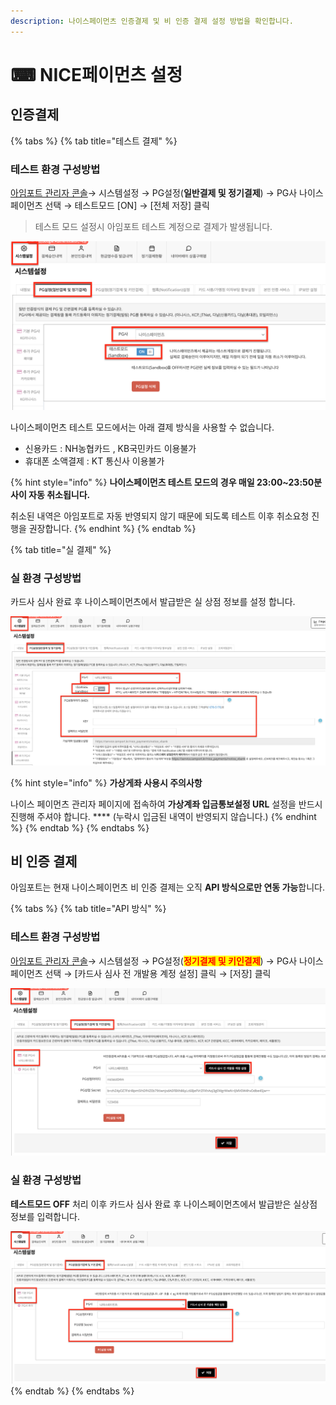 ```yaml
---
description: 나이스페이먼츠 인증결제 및 비 인증 결제 설정 방법을 확인합니다.
---
```


# ⌨ NICE페이먼츠 설정

## 인증**결제**

{% tabs %}
{% tab title="테스트 결제" %}
### 테스트 환경 구성방법

[아임포트 관리자 콘솔](https://admin.iamport.kr/)→ 시스템설정 → PG설정(**일반결제 및 정기결제**) → PG사 나이스페이먼츠 선택 → 테스트모드 \[ON] → \[전체 저장] 클릭



> 테스트 모드 설정시 아임포트 테스트 계정으로 결제가 발생됩니다.



![화면 설정 예시](<../../../.gitbook/assets/image (5).png>)

나이스페이먼츠 테스트 모드에서는 아래 결제 방식을 사용할 수 없습니다.&#x20;

* &#x20;신용카드 : NH농협카드 , KB국민카드 이용불가&#x20;
* &#x20;휴대폰 소액결제 : KT 통신사 이용불가

{% hint style="info" %}
**나이스페이먼츠 테스트 모드의 경우 매일 23:00\~23:50분 사이 자동 취소됩니다.**

취소된 내역은 아임포트로 자동 반영되지 않기 때문에 되도록 테스트 이후 취소요청 진행을 권장합니다.
{% endhint %}
{% endtab %}

{% tab title="실 결제" %}
### **실** 환경 구성방법

카드사 심사 완료 후 나이스페이먼츠에서 발급받은 실 상점 정보를 설정 합니다.

![화면 설정 예시](<../../../.gitbook/assets/image (20) (1) (1).png>)

{% hint style="info" %}
**가상게좌 사용시 주의사항**

나이스 페이먼츠 관리자 페이지에 접속하여 **가상계좌 입금통보설정 URL** 설정을 반드시 진행해 주셔야 합니다. **** (누락시 입금된 내역이 반영되지 않습니다.)
{% endhint %}
{% endtab %}
{% endtabs %}

## 비 인증 결제

아임포트는 현재 나이스페이먼츠 비 인증 결제는 오직 **API 방식으로만 연동 가능**합니다.&#x20;

{% tabs %}
{% tab title="API 방식" %}
### 테스트 환경 구성방법

[아임포트 관리자 콘솔](https://admin.iamport.kr/)→ 시스템설정 → PG설정(<mark style="color:red;">**정기결제 및 키인결제**</mark>) → PG사 나이스페이먼츠 선택 → \[카드사 심사 전 개발용 계정 설정] 클릭 → \[저장] 클릭



![설정 화면 예시](<../../../.gitbook/assets/image (19) (1) (1).png>)

### 실  환경 구성방법

**테스트모드 OFF** 처리 이후 카드사 심사 완료 후 나이스페이먼츠에서 발급받은 실상점 정보를 입력합니다.



![설정 화면 예시](<../../../.gitbook/assets/image (21) (1) (1) (1) (1).png>)
{% endtab %}
{% endtabs %}
